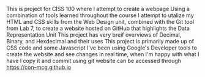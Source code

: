 This is project for CISS 100 where I attempt to create a webpage
Using a combination of tools learned throughout the course I attempt to utalize my HTML and CSS skills from the Web Design unit, combined with the Git tool from Lab 7, to create a website hosted on GitHub that highlights the Data Representation Unit
This project has very breif overviews of Decimal, Binary, and Hexdecimal and their uses
This project is primarily made up of CSS code and some Javascript
I've been using Google's Developer tools to create the website and see changes in real time, when I'm happy with what I have I copy it and commit using git
website can be accessed through https://con-mcg.github.io
